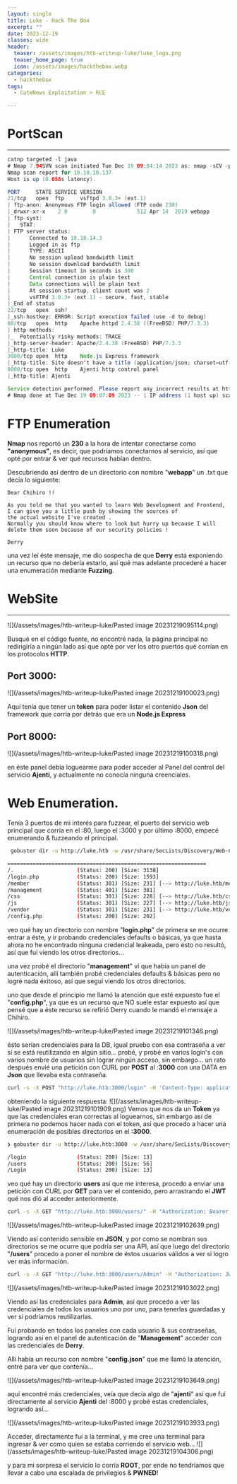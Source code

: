```yaml
---
layout: single
title: Luke - Hack The Box
excerpt: ""
date: 2023-12-19
classes: wide
header:
  teaser: /assets/images/htb-writeup-luke/luke_logo.png
  teaser_home_page: true
  icon: /assets/images/hackthebox.webp
categories:
  - hackthebox
tags:
  - CuteNews Exploitation > RCE

---
```


# PortScan
___

```java
catnp targeted -l java
# Nmap 7.94SVN scan initiated Tue Dec 19 09:04:14 2023 as: nmap -sCV -p21,22,80,3000,8000 -oN targeted 10.10.10.137
Nmap scan report for 10.10.10.137
Host is up (0.058s latency).

PORT     STATE SERVICE VERSION
21/tcp   open  ftp     vsftpd 3.0.3+ (ext.1)
| ftp-anon: Anonymous FTP login allowed (FTP code 230)
|_drwxr-xr-x    2 0        0             512 Apr 14  2019 webapp
| ftp-syst: 
|   STAT: 
| FTP server status:
|      Connected to 10.10.14.3
|      Logged in as ftp
|      TYPE: ASCII
|      No session upload bandwidth limit
|      No session download bandwidth limit
|      Session timeout in seconds is 300
|      Control connection is plain text
|      Data connections will be plain text
|      At session startup, client count was 2
|      vsFTPd 3.0.3+ (ext.1) - secure, fast, stable
|_End of status
22/tcp   open  ssh?
|_ssh-hostkey: ERROR: Script execution failed (use -d to debug)
80/tcp   open  http    Apache httpd 2.4.38 ((FreeBSD) PHP/7.3.3)
| http-methods: 
|_  Potentially risky methods: TRACE
|_http-server-header: Apache/2.4.38 (FreeBSD) PHP/7.3.3
|_http-title: Luke
3000/tcp open  http    Node.js Express framework
|_http-title: Site doesn't have a title (application/json; charset=utf-8).
8000/tcp open  http    Ajenti http control panel
|_http-title: Ajenti

Service detection performed. Please report any incorrect results at https://nmap.org/submit/ .
# Nmap done at Tue Dec 19 09:07:09 2023 -- 1 IP address (1 host up) scanned in 175.67 seconds
```


# FTP Enumeration

**Nmap** nos reportó un **230** a la hora de intentar conectarse como **"anonymous"**, es decir, que podríamos conectarnos al servicio, así que opté por entrar & ver qué recursos habían dentro.

Descubriendo así dentro de un directorio con nombre "**webapp**" un .txt que decía lo siguiente:
```
Dear Chihiro !!

As you told me that you wanted to learn Web Development and Frontend, I can give you a little push by showing the sources of 
the actual website I've created .
Normally you should know where to look but hurry up because I will delete them soon because of our security policies ! 

Derry  
```

una vez leí éste mensaje, me dio sospecha de que **Derry** está exponiendo un recurso que no debería estarlo, así qué mas adelante procederé a hacer una enumeración mediante **Fuzzing**.

# WebSite
___
![](/assets/images/htb-writeup-luke/Pasted image 20231219095114.png)

Busqué en el código fuente, no encontré nada, la página principal no redirigiría a ningún lado así que opté por ver los otro puertos qué corrían en los protocolos **HTTP**.



## Port 3000:
![](/assets/images/htb-writeup-luke/Pasted image 20231219100023.png)

Aquí tenía que tener un **token** para poder listar el contenido **Json** del framework que corría por detrás que era un **Node.js Express**


## Port 8000:
![](/assets/images/htb-writeup-luke/Pasted image 20231219100318.png)

en éste panel debía loguearme para poder acceder al Panel del control del servicio **Ajenti**, y actualmente no conocía ninguna creenciales.

# Web Enumeration.

Tenía 3 puertos de mi interés para fuzzear, el puerto del servicio web principal que corría en el :80, luego el :3000 y por último :8000, empecé enumerando & fuzzeando el principal.

```bash
 gobuster dir -u http://luke.htb -w /usr/share/SecLists/Discovery/Web-Content/directory-list-2.3-medium.txt -t 20 -x php, js, bak, php.bak

===============================================================
/.                    (Status: 200) [Size: 3138]
/login.php            (Status: 200) [Size: 1593]
/member               (Status: 301) [Size: 231] [--> http://luke.htb/member/]
/management           (Status: 401) [Size: 381]
/css                  (Status: 301) [Size: 228] [--> http://luke.htb/css/]
/js                   (Status: 301) [Size: 227] [--> http://luke.htb/js/]
/vendor               (Status: 301) [Size: 231] [--> http://luke.htb/vendor/]
/config.php           (Status: 200) [Size: 202]
```

veo qué hay un directorio con nombre "**login.php**" de primera se me ocurre entrar a éste, y ir probando credenciales defaults o básicas, ya que hasta ahora no he encontrado ninguna credencial leakeada, pero ésto no resultó, así que fuí viendo los otros directorios...

una vez probé el directorio "**management**" ví que había un panel de autenticación, allí también probé credenciales defaults & básicas pero no logré nada éxitoso, así que seguí viendo los otros directorios.

uno que desde el principio me llamó la atención que esté expuesto fue el "**config.php**", ya que es un recurso que NO suele estar expuesto así que pensé que a éste recurso se refirió Derry cuando le mandó el mensaje a Chihiro.

![](/assets/images/htb-writeup-luke/Pasted image 20231219101346.png)

ésto serían credenciales para la DB, igual pruebo con esa contraseña a ver sí se está reutilizando en algún sitio... probé, y probé en varios login's con varios nombre de usuarios sin lograr ningún acceso, sin embargo... un rato después envié una petición con CURL por **POST** al :**3000** con una DATA en **Json** que llevaba esta contraseña.
```bash
curl -s -X POST "http://luke.htb:3000/login" -H 'Content-Type: application/json' -d '{"username": "admin", "password": "Zk6heYCyv6ZE9Xcg" }'
```

obteniendo la siguiente respuesta:
![](/assets/images/htb-writeup-luke/Pasted image 20231219101909.png)
Vemos que nos da un **Token** ya que las credenciales eran correctas al loguearnos, sin embargo así de primera no podemos hacer nada con el token, así que procedo a hacer una enumeración de posibles directorios en el **:3000**.

```bash
❯ gobuster dir -u http://luke.htb:3000 -w /usr/share/SecLists/Discovery/Web-Content/directory-list-2.3-medium.txt -t 20

/login                (Status: 200) [Size: 13]
/users                (Status: 200) [Size: 56]
/Login                (Status: 200) [Size: 13]

```

veo qué hay un directorio **users** así que me interesa, procedo a enviar una petición con CURL por **GET** para ver el contenido, pero arrastrando el **JWT** qué nos dió al acceder anteriormente.

```bash
curl -s -X GET "http://luke.htb:3000/users/" -H "Authorization: Bearer JWT_HERE"
```

![](/assets/images/htb-writeup-luke/Pasted image 20231219102639.png)

Viendo así contenido sensible en **JSON**, y por como se nombran sus directorios se me ocurre que podría ser una API, así que luego del directorio "**/users**" procedo a poner el nombre de éstos usuarios válidos a ver si logro ver más información.

```bash
curl -s -X GET "http://luke.htb:3000/users/Admin" -H "Authorization: JWT_HERE"
```

![](/assets/images/htb-writeup-luke/Pasted image 20231219103022.png)

Viendo así las credenciales para **Admin**, así que procedo a ver las credenciales de todos los usuarios uno por uno, para tenerlas guardadas y ver sí podríamos reutilizarlas.

Fuí probando en todos los paneles con cada usuario & sus contraseñas, logrando así en el panel de autenticación de "**Management**" acceder con las credenciales de **Derry**.

Allí había un recurso con nombre "**config.json**" que me llamó la atención, entré para ver que contenía...

![](/assets/images/htb-writeup-luke/Pasted image 20231219103649.png)

aquí encontré más credenciales, veía que decía algo de "**ajenti**" así que fuí directamente al servicio **Ajenti** del :8000 y probé estas credenciales, logrando así...

![](/assets/images/htb-writeup-luke/Pasted image 20231219103933.png)

Acceder, directamente fuí a la terminal, y me cree una terminal para ingresar & ver como quien se estaba corriendo el servicio web... 
![](/assets/images/htb-writeup-luke/Pasted image 20231219104306.png)

y para mi sorpresa el servicio lo corría **ROOT**, por ende no tendríamos que llevar a cabo una escalada de privilegios & **PWNED**!

